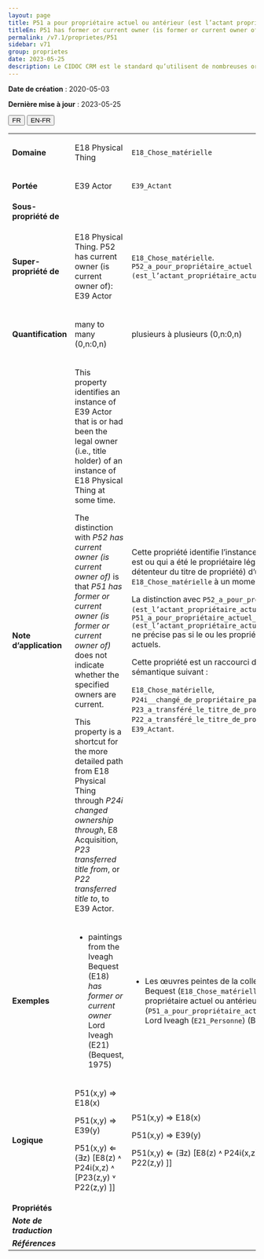 ```yaml
---
layout: page
title: P51 a pour propriétaire actuel ou antérieur (est l’actant propriétaire actuel ou antérieur de)
titleEn: P51 has former or current owner (is former or current owner of) - a pour propriétaire actuel ou antérieur (est l’actant propriétaire actuel ou antérieur de)
permalink: /v7.1/proprietes/P51
sidebar: v71
group: proprietes
date: 2023-05-25
description: Le CIDOC CRM est le standard qu’utilisent de nombreuses organisations pour l’échange et l’intégration de jeux de données et de spécifications patrimoniales. Il est développé et maintenu à jour exclusivement en anglais par le CRM SIG, un sous-groupe du Conseil international des musées (ICOM). Ceci est une traduction officielle en français développée par la Traduction en français du CIDOC CRM, une initiative qui offre une version française à jour et accessible ouvertement et gratuitement du standard CIDOC CRM et en démocratise l'usage dans la communauté patrimoniale francophone. ------------ The CIDOC CRM is the standard used by many heritage organizations for the exchange and integration of museum collection datasets and specifications. It is developed and maintained exclusively in English by the CRM SIG, a subgroup of the International Council of Museums (ICOM). This is an official translation developed by the Traduction en français du CIDOC CRM, an initiative offering an open, up-to-date, and free French version of the CIDOC CRM standard, and democratizing its use in the francophone heritage community.
---
```


**Date de création** : 2020-05-03

**Dernière mise à jour** : 2023-05-25

<div class="lang-buttons">
 <button id="fr" class="activate">FR</button>
 <button id="en-fr">EN-FR</button>
</div>

<table>
<tbody>
<tr>
<td><strong>Domaine</strong></td>
<td class="en">
<p>E18 Physical Thing</p>
</td>
<td>
<p><code class="language-plaintext highlighter-rouge">E18_Chose_matérielle</code></p>
</td>
</tr>
<tr>
<td><strong>Portée</strong></td>
<td class="en">
<p>E39 Actor</p>
</td>
<td>
<p><code class="language-plaintext highlighter-rouge">E39_Actant</code></p>
</td>
</tr>
<tr>
<td><strong>Sous-propriété de</strong></td>
<td class="en">
</td>
<td>
</td>
</tr>
<tr>
<td><strong>Super-propriété de</strong></td>
<td class="en">
<p>E18 Physical Thing. P52 has current owner (is current owner of): E39 Actor</p>
</td>
<td>
<p><code class="language-plaintext highlighter-rouge">E18_Chose_matérielle</code>. <code class="language-plaintext highlighter-rouge">P52_a_pour_propriétaire_actuel (est_l’actant_propriétaire_actuel_de)</code> : <code class="language-plaintext highlighter-rouge">E39_Actant</code> </p>
</td>
</tr>
<tr>
<td><strong>Quantification</strong></td>
<td class="en">
<p>many to many (0,n:0,n)</p>
</td>
<td>
<p>plusieurs à plusieurs (0,n:0,n)</p>
</td>
</tr>
<tr>
<td><strong>Note d’application</strong></td>
<td class="en">
<p>This property identifies an instance of E39 Actor that is or had been the legal owner (i.e., title holder) of an instance of E18 Physical Thing at some time.</p>
<p>The distinction with <em>P52 has current owner (is current owner of)</em> is that <em>P51 has former or current owner (is former or current owner of)</em> does not indicate whether the specified owners are current.</p>
<p>This property is a shortcut for the more detailed path from E18 Physical Thing through <em>P24i changed ownership through</em>, E8 Acquisition, <em>P23 transferred title from</em>, or <em>P22 transferred title to</em>, to E39 Actor.</p>
</td>
<td>
<p>Cette propriété identifie l’instance de <code class="language-plaintext highlighter-rouge">E39_Actant</code> qui est ou qui a été le propriétaire légal (c.-à-d. le détenteur du titre de propriété) d’une instance de <code class="language-plaintext highlighter-rouge">E18_Chose_matérielle</code> à un moment donné.</p>
<p>La distinction avec <code class="language-plaintext highlighter-rouge">P52_a_pour_propriétaire_actuel (est_l’actant_propriétaire_actuel_de)</code> est le fait que <code class="language-plaintext highlighter-rouge">P51_a_pour_propriétaire_actuel_ou_antérieur (est_l’actant_propriétaire_actuel_ou_antérieur_de)</code> ne précise pas si le ou les propriétaires indiqués sont actuels. </p>
<p>Cette propriété est un raccourci du chemin sémantique suivant :</p>
<p><code class="language-plaintext highlighter-rouge">E18_Chose_matérielle</code>, <code class="language-plaintext highlighter-rouge">P24i__changé_de_propriétaire_par</code>, <code class="language-plaintext highlighter-rouge">E8_Acquisition</code>, <code class="language-plaintext highlighter-rouge">P23_a_transféré_le_titre_de_propriété_de</code> (ou <code class="language-plaintext highlighter-rouge">P22_a_transféré_le_titre_de_propriété_à</code>), <code class="language-plaintext highlighter-rouge">E39_Actant</code>.</p>
</td>
</tr>
<tr>
<td><strong>Exemples</strong></td>
<td class="en">
<ul>
<li><p>paintings from the Iveagh Bequest (E18) <em>has former or current owner </em>Lord Iveagh (E21) (Bequest, 1975)</p>
</li>
</ul>
</td>
<td>
<ul>
<li><p>Les œuvres peintes de la collection Iveagh Bequest (<code class="language-plaintext highlighter-rouge">E18_Chose_matérielle</code>) ont pour propriétaire actuel ou antérieur (<code class="language-plaintext highlighter-rouge">P51_a_pour_propriétaire_actuel_ou_antérieur</code>) Lord Iveagh (<code class="language-plaintext highlighter-rouge">E21_Personne</code>) (Bequest, 1975)</p>
</li>
</ul>
</td>
</tr>
<tr>
<td><strong>Logique</strong></td>
<td class="en">
<p>P51(x,y) ⇒ E18(x)</p>
<p>P51(x,y) ⇒ E39(y)</p>
<p>P51(x,y) ⇐ (∃z) [E8(z) ˄ P24i(x,z) ˄ [P23(z,y) ˅ P22(z,y) ]]</p>
</td>
<td>
<p>P51(x,y) ⇒ E18(x)</p>
<p>P51(x,y) ⇒ E39(y)</p>
<p>P51(x,y) ⇐ (∃z) [E8(z) ˄ P24i(x,z) ˄ [P23(z,y) ˅ P22(z,y) ]]</p>
</td>
</tr>
<tr>
<td><strong>Propriétés</strong></td>
<td class="en">
</td>
<td>
</td>
</tr>
<tr>
<td><strong><em>Note de traduction</em></strong></td>
<td colspan="2">
</td>
</tr>
<tr>
<td><strong><em>Références</em></strong></td>
<td colspan="2">
</td>
</tr>
</tbody>
</table>
